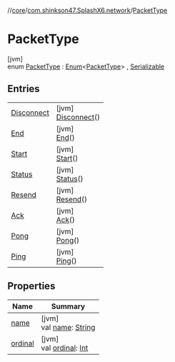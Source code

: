 //[core](../../../index.md)/[com.shinkson47.SplashX6.network](../index.md)/[PacketType](index.md)

# PacketType

[jvm]\
enum [PacketType](index.md) : [Enum](https://kotlinlang.org/api/latest/jvm/stdlib/kotlin/-enum/index.html)&lt;[PacketType](index.md)&gt; , [Serializable](https://docs.oracle.com/javase/8/docs/api/java/io/Serializable.html)

## Entries

| | |
|---|---|
| [Disconnect](-disconnect/index.md) | [jvm]<br>[Disconnect](-disconnect/index.md)() |
| [End](-end/index.md) | [jvm]<br>[End](-end/index.md)() |
| [Start](-start/index.md) | [jvm]<br>[Start](-start/index.md)() |
| [Status](-status/index.md) | [jvm]<br>[Status](-status/index.md)() |
| [Resend](-resend/index.md) | [jvm]<br>[Resend](-resend/index.md)() |
| [Ack](-ack/index.md) | [jvm]<br>[Ack](-ack/index.md)() |
| [Pong](-pong/index.md) | [jvm]<br>[Pong](-pong/index.md)() |
| [Ping](-ping/index.md) | [jvm]<br>[Ping](-ping/index.md)() |

## Properties

| Name | Summary |
|---|---|
| [name](../../com.shinkson47.SplashX6.utility.configuration/-language-config/-languages/en/index.md#-372974862%2FProperties%2F971615585) | [jvm]<br>val [name](../../com.shinkson47.SplashX6.utility.configuration/-language-config/-languages/en/index.md#-372974862%2FProperties%2F971615585): [String](https://kotlinlang.org/api/latest/jvm/stdlib/kotlin/-string/index.html) |
| [ordinal](../../com.shinkson47.SplashX6.utility.configuration/-language-config/-languages/en/index.md#-739389684%2FProperties%2F971615585) | [jvm]<br>val [ordinal](../../com.shinkson47.SplashX6.utility.configuration/-language-config/-languages/en/index.md#-739389684%2FProperties%2F971615585): [Int](https://kotlinlang.org/api/latest/jvm/stdlib/kotlin/-int/index.html) |

